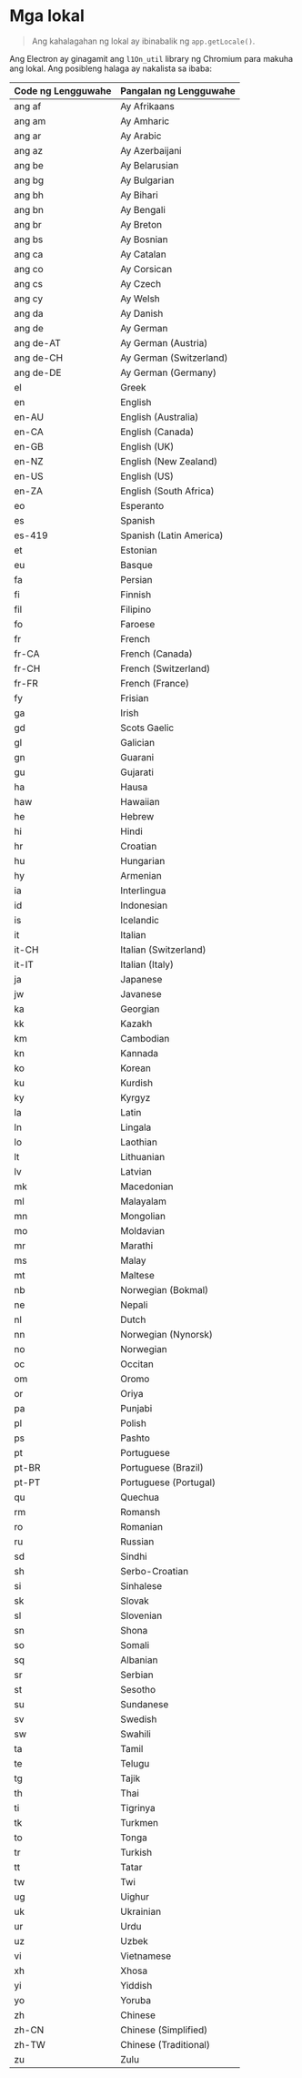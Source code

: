 # Mga lokal

> Ang kahalagahan ng lokal ay ibinabalik ng `app.getLocale()`.

Ang Electron ay ginagamit ang `l1On_util` library ng Chromium para makuha ang lokal. Ang posibleng halaga ay nakalista sa ibaba:

| Code ng Lengguwahe | Pangalan ng Lengguwahe  |
| ------------------ | ----------------------- |
| ang af             | Ay Afrikaans            |
| ang am             | Ay Amharic              |
| ang ar             | Ay Arabic               |
| ang az             | Ay Azerbaijani          |
| ang be             | Ay Belarusian           |
| ang bg             | Ay Bulgarian            |
| ang bh             | Ay Bihari               |
| ang bn             | Ay Bengali              |
| ang br             | Ay Breton               |
| ang bs             | Ay Bosnian              |
| ang ca             | Ay Catalan              |
| ang co             | Ay Corsican             |
| ang cs             | Ay Czech                |
| ang cy             | Ay Welsh                |
| ang da             | Ay Danish               |
| ang de             | Ay German               |
| ang de-AT          | Ay German (Austria)     |
| ang de-CH          | Ay German (Switzerland) |
| ang de-DE          | Ay German (Germany)     |
| el                 | Greek                   |
| en                 | English                 |
| en-AU              | English (Australia)     |
| en-CA              | English (Canada)        |
| en-GB              | English (UK)            |
| en-NZ              | English (New Zealand)   |
| en-US              | English (US)            |
| en-ZA              | English (South Africa)  |
| eo                 | Esperanto               |
| es                 | Spanish                 |
| es-419             | Spanish (Latin America) |
| et                 | Estonian                |
| eu                 | Basque                  |
| fa                 | Persian                 |
| fi                 | Finnish                 |
| fil                | Filipino                |
| fo                 | Faroese                 |
| fr                 | French                  |
| fr-CA              | French (Canada)         |
| fr-CH              | French (Switzerland)    |
| fr-FR              | French (France)         |
| fy                 | Frisian                 |
| ga                 | Irish                   |
| gd                 | Scots Gaelic            |
| gl                 | Galician                |
| gn                 | Guarani                 |
| gu                 | Gujarati                |
| ha                 | Hausa                   |
| haw                | Hawaiian                |
| he                 | Hebrew                  |
| hi                 | Hindi                   |
| hr                 | Croatian                |
| hu                 | Hungarian               |
| hy                 | Armenian                |
| ia                 | Interlingua             |
| id                 | Indonesian              |
| is                 | Icelandic               |
| it                 | Italian                 |
| it-CH              | Italian (Switzerland)   |
| it-IT              | Italian (Italy)         |
| ja                 | Japanese                |
| jw                 | Javanese                |
| ka                 | Georgian                |
| kk                 | Kazakh                  |
| km                 | Cambodian               |
| kn                 | Kannada                 |
| ko                 | Korean                  |
| ku                 | Kurdish                 |
| ky                 | Kyrgyz                  |
| la                 | Latin                   |
| ln                 | Lingala                 |
| lo                 | Laothian                |
| lt                 | Lithuanian              |
| lv                 | Latvian                 |
| mk                 | Macedonian              |
| ml                 | Malayalam               |
| mn                 | Mongolian               |
| mo                 | Moldavian               |
| mr                 | Marathi                 |
| ms                 | Malay                   |
| mt                 | Maltese                 |
| nb                 | Norwegian (Bokmal)      |
| ne                 | Nepali                  |
| nl                 | Dutch                   |
| nn                 | Norwegian (Nynorsk)     |
| no                 | Norwegian               |
| oc                 | Occitan                 |
| om                 | Oromo                   |
| or                 | Oriya                   |
| pa                 | Punjabi                 |
| pl                 | Polish                  |
| ps                 | Pashto                  |
| pt                 | Portuguese              |
| pt-BR              | Portuguese (Brazil)     |
| pt-PT              | Portuguese (Portugal)   |
| qu                 | Quechua                 |
| rm                 | Romansh                 |
| ro                 | Romanian                |
| ru                 | Russian                 |
| sd                 | Sindhi                  |
| sh                 | Serbo-Croatian          |
| si                 | Sinhalese               |
| sk                 | Slovak                  |
| sl                 | Slovenian               |
| sn                 | Shona                   |
| so                 | Somali                  |
| sq                 | Albanian                |
| sr                 | Serbian                 |
| st                 | Sesotho                 |
| su                 | Sundanese               |
| sv                 | Swedish                 |
| sw                 | Swahili                 |
| ta                 | Tamil                   |
| te                 | Telugu                  |
| tg                 | Tajik                   |
| th                 | Thai                    |
| ti                 | Tigrinya                |
| tk                 | Turkmen                 |
| to                 | Tonga                   |
| tr                 | Turkish                 |
| tt                 | Tatar                   |
| tw                 | Twi                     |
| ug                 | Uighur                  |
| uk                 | Ukrainian               |
| ur                 | Urdu                    |
| uz                 | Uzbek                   |
| vi                 | Vietnamese              |
| xh                 | Xhosa                   |
| yi                 | Yiddish                 |
| yo                 | Yoruba                  |
| zh                 | Chinese                 |
| zh-CN              | Chinese (Simplified)    |
| zh-TW              | Chinese (Traditional)   |
| zu                 | Zulu                    |